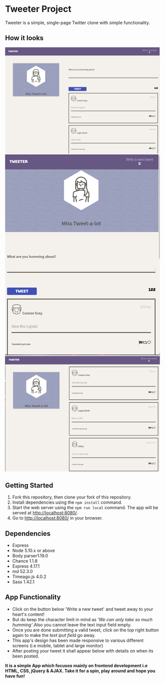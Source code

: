 # Tweeter Project

Tweeter is a simple, single-page Twitter clone with simple functionality.

## How it looks

![Deskop View](./public/images/screenshot-1.png "Deskop View")
![Deskop View](./public/images/screenshot-2.png "Mobile/Tablet View")
![Deskop View](./public/images/screenshot-3.png "Deskop View without text input field")


## Getting Started

1. Fork this repository, then clone your fork of this repository.
2. Install dependencies using the `npm install` command.
3. Start the web server using the `npm run local` command. The app will be served at <http://localhost:8080/>.
4. Go to <http://localhost:8080/> in your browser.

## Dependencies

- Express
- Node 5.10.x or above
- Body parser1.19.0
- Chance 1.1.8
- Express 4.17.1
- md 52.3.0
- Timeago.js 4.0.2
- Sass 1.42.1



## App Functionality

- Click on the button below 'Write a new tweet' and tweet away to your heart's content!
- But do keep the character limit in mind as *'We can only take so much humming'*.Also you cannot leave the text input field empty. 
- Once you are done submitting a valid tweet, click on the top right button again to make the *text iput field* go away.
- This app's design has been made responsive to various different screens (i.e mobile, tablet and large monitor)
- After posting your tweet it shall appear below with details on when its been posted. 


**It is a simple App which focuses mainly on frontend development i.e HTML, CSS, jQuery & AJAX. Take it for a spin, play around and hope you have fun!**